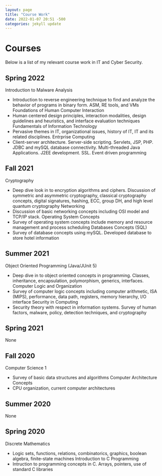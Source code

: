 ```yaml
---
layout: page
title: "Course Work"
date: 2022-01-07 20:51 -500
categories: jekyll update
---
```


# Courses

Below is a list of my relevant course work in IT and Cyber Security.

## Spring 2022
Introduction to Malware Analysis
- Introduction to reverse engineering technique to find and analyze the behavior of programs in binary form. ASM, RE tools, and VMs
Foundations of Human Computer Interaction
- Human centered design principles, interaction modalities, design guidelines and heuristics, and interface evaluation techniques
Fundamentals of Information Technology
- Pervasive themes in IT, organizational issues, history of IT, IT and its related disciplines.
Entrprise Computing
- Client-server architecture. Server-side scripting. Servlets, JSP, PHP. JDBC and mySQL database connectivity. Multi-threaded Java Applications. J2EE development. SSL. Event driven programming

## Fall 2021
Cryptography
- Deep dive look in to encryption algorithms and ciphers. Discussion of symmetric and asymmetric cryptography, classical cryptography concepts, digital signatures, hashing, ECC, group DH, and high level quantum cryptography
Networking
- Discussion of basic networking concepts including OSI model and TCP/IP stack. 
Operating System Concepts
- Survey of operating system concepts include memory and resource management and process scheduling
Databases Concepts (SQL)
- Survey of database concepts using mySQL. Developed database to store hotel information

## Summer 2021
Object Oriented Programming (Java/JUnit 5)
- Deep dive in to object oriented concepts in programming. Classes, inheritance, encapsulation, polymorphism, generics, interfaces.
Computer Logic and Organization
- Survey of computer logic concepts including computer arithmetic, ISA (MIPS), performance, data path, registers, memory hierarchy, I/O interface
Security in Computing
- Security theory with respect in information systems. Survey of human factors, malware, policy, detection techniques, and cryptography

## Spring 2021
None  

## Fall 2020
Computer Science 1
- Survey of basic data structures and algorithms
Computer Architecture Concepts
- CPU organization, current computer architectures

## Summer 2020
None  

## Spring 2020
Discrete Mathematics
- Logic sets, functions, relations, combinatorics, graphics, boolean algebra, finite-state machines
Introduction to C Programming
- Intruction to programming concepts in C. Arrays, pointers, use of standard C libraries
